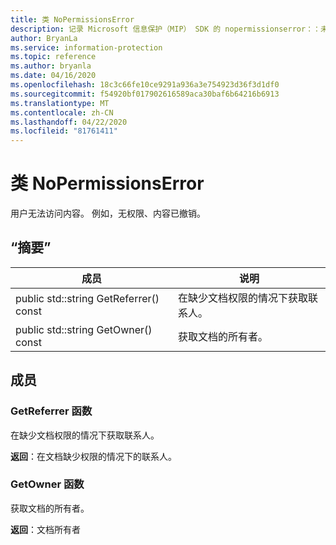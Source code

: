 ```yaml
---
title: 类 NoPermissionsError
description: 记录 Microsoft 信息保护（MIP） SDK 的 nopermissionserror：：未定义的类。
author: BryanLa
ms.service: information-protection
ms.topic: reference
ms.author: bryanla
ms.date: 04/16/2020
ms.openlocfilehash: 18c3c66fe10ce9291a936a3e754923d36f3d1df0
ms.sourcegitcommit: f54920bf017902616589aca30baf6b64216b6913
ms.translationtype: MT
ms.contentlocale: zh-CN
ms.lasthandoff: 04/22/2020
ms.locfileid: "81761411"
---
```

# <a name="class-nopermissionserror"></a>类 NoPermissionsError 
用户无法访问内容。 例如，无权限、内容已撤销。
  
## <a name="summary"></a>“摘要”
 成员                        | 说明                                
--------------------------------|---------------------------------------------
public std::string GetReferrer() const  |  在缺少文档权限的情况下获取联系人。
public std::string GetOwner() const  |  获取文档的所有者。
  
## <a name="members"></a>成员
  
### <a name="getreferrer-function"></a>GetReferrer 函数
在缺少文档权限的情况下获取联系人。

  
**返回**：在文档缺少权限的情况下的联系人。
  
### <a name="getowner-function"></a>GetOwner 函数
获取文档的所有者。

  
**返回**：文档所有者